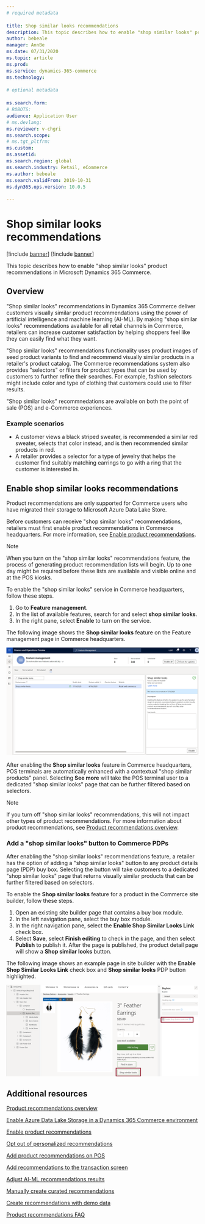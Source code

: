 ```yaml
---
# required metadata

title: Shop similar looks recommendations
description: This topic describes how to enable "shop similar looks" product recommendations in Microsoft Dynamics 365 Commerce. 
author: bebeale
manager: AnnBe
ms.date: 07/31/2020
ms.topic: article
ms.prod: 
ms.service: dynamics-365-commerce
ms.technology: 

# optional metadata

ms.search.form: 
# ROBOTS: 
audience: Application User
# ms.devlang: 
ms.reviewer: v-chgri
ms.search.scope: 
# ms.tgt_pltfrm: 
ms.custom: 
ms.assetid: 
ms.search.region: global
ms.search.industry: Retail, eCommerce
ms.author: bebeale
ms.search.validFrom: 2019-10-31
ms.dyn365.ops.version: 10.0.5

---
```


# Shop similar looks recommendations

[!include [banner](includes/banner.md)]
[!include [banner](includes/preview-banner.md)]

This topic describes how to enable "shop similar looks" product recommendations in Microsoft Dynamics 365 Commerce.

## Overview

"Shop similar looks" recommendations in Dynamics 365 Commerce deliver customers visually similar product recommendations using the power of artificial intelligence and machine learning (AI-ML). By making "shop similar looks" recommendations available for all retail channels in Commerce, retailers can increase customer satisfaction by helping shoppers feel like they can easily find what they want. 

"Shop similar looks" recommendations functionality uses product images of seed product variants to find and recommend visually similar products in a retailer's product catalog. The Commerce recommendations system also provides "selectors" or filters for product types that can be used by customers to further refine their searches. For example, fashion selectors might include color and type of clothing that customers could use to filter results.

"Shop similar looks" recommnedations are available on both the point of sale (POS) and e-Commerce experiences.

### Example scenarios

- A customer views a black striped sweater, is recommended a similar red sweater, selects that color instead, and is then recommended similar products in red. 
- A retailer provides a selector for a type of jewelry that helps the customer find suitably matching earrings to go with a ring that the customer is interested in. 

## Enable shop similar looks recommendations

Product recommendations are only supported for Commerce users who have migrated their storage to Microsoft Azure Data Lake Store. 

Before customers can receive "shop similar looks" recommendations, retailers must first enable product recommendations in Commerce headquarters. For more information, see [Enable product recommendations](enable-product-recommendations.md).

> [!NOTE]
> When you turn on the "shop similar looks" recommendations feature, the process of generating product recommendation lists will begin. Up to one day might be required before these lists are available and visible online and at the POS kiosks.

To enable the "shop similar looks" service in Commerce headquarters, follow these steps.

1. Go to **Feature management**.
1. In the list of available features, search for and select **shop similar looks**.
1. In the right pane, select **Enable** to turn on the service.

The following image shows the **Shop similar looks** feature on the Feature management page in Commerce headquarters. 

![The **Shop similar looks** feature on the Feature management page in Commerce headqurters](./media/enableshopsimilarlooks.png)

After enabling the **Shop similar looks** feature in Commerce headquarters, POS terminals are automatically enhanced with a contextual "shop similar products" panel. Selecting **See more** will take the POS terminal user to a dedicated "shop similar looks" page that can be further filtered based on selectors. 

> [!NOTE]
> If you turn off "shop similar looks" recommendations, this will not impact other types of product recommendations. For more information about product recommendations, see [Product recommendations overview](product-recommendations.md).

### Add a "shop similar looks" button to Commerce PDPs

After enabling the "shop similar looks" recommendations feature, a retailer has the option of adding a "shop similar looks" button to any product details page (PDP) buy box. Selecting the button will take customers to a dedicated "shop similar looks" page that returns visually similar products that can be further filtered based on selectors.

To enable the **Shop similar looks** feature for a product in the Commerce site builder, follow these steps.

1. Open an existing site builder page that contains a buy box module.
1. In the left navigation pane, select the buy box module.
1. In the right navigation pane, select the **Enable Shop Similar Looks Link** check box. 
1. Select **Save**, select **Finish editing** to check in the page, and then select **Publish** to publish it. After the page is published, the product detail page will show a **Shop similar looks** button.

The following image shows an example page in site builder with the **Enable Shop Similar Looks Link** check box and **Shop similar looks** PDP button highlighted. 

![Example page in site builder with the **Enable Shop Similar Looks Link** check box and **Shop similar looks** PDP button highlighted](./media/SSLecomtooling.png)

## Additional resources

[Product recommendations overview](product-recommendations.md)

[Enable Azure Data Lake Storage in a Dynamics 365 Commerce environment](enable-adls-environment.md)

[Enable product recommendations](enable-product-recommendations.md)

[Opt out of personalized recommendations](personalization-gdpr.md)

[Add product recommendations on POS](product.md)

[Add recommendations to the transaction screen](add-recommendations-control-pos-screen.md)

[Adjust AI-ML recommendations results](modify-product-recommendation-results.md)

[Manually create curated recommendations](create-editorial-recommendation-lists.md)

[Create recommendations with demo data](product-recommendations-demo-data.md)

[Product recommendations FAQ](faq-recommendations.md)
